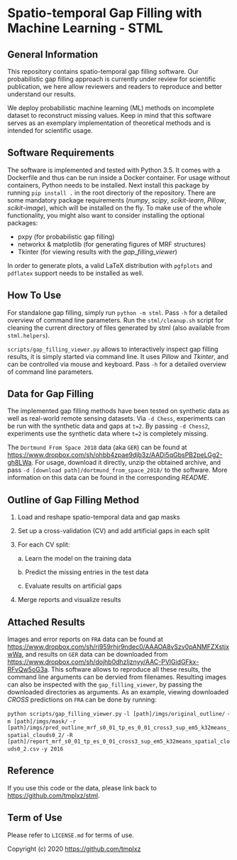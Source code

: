 # Spatio-temporal Gap Filling with Machine Learning - STML

## General Information

This repository contains spatio-temporal gap filling software.
Our probabilistic gap filling approach is currently under review for scientific publication, we here allow reviewers and readers to reproduce and better understand our results.

We deploy probabilistic machine learning (ML) methods on incomplete dataset to reconstruct missing values.
Keep in mind that this software serves as an exemplary implementation of theoretical methods and is intended for scientific usage.

## Software Requirements

The software is implemented and tested with Python 3.5.
It comes with a Dockerfile and thus can be run inside a Docker container.
For usage without containers, Python needs to be installed.
Next install this package by running `pip install .` in the root directoriy of the repository.
There are some mandatory package requirements (*numpy*, *scipy*, *scikit-learn*, *Pillow*, *scikit-image*), which will be installed on the fly.
To make use of the whole functionality, you might also want to consider installing the optional packages:

* pxpy (for probabilistic gap filling)
* networkx & matplotlib (for generating figures of MRF structures)
* Tkinter (for viewing results with the *gap_filling_viewer*)

In order to generate plots, a valid LaTeX distribution with `pgfplots` and `pdflatex` support needs to be installed as well.

## How To Use

For standalone gap filling, simply run `python -m stml`. Pass `-h` for a detailed overview of command line parameters.
Run the `stml/cleanup.sh` script for cleaning the current directory of files generated by stml (also available from `stml.helpers`).

`scripts/gap_filling_viewer.py` allows to interactively inspect gap filling results, it is simply started via command line.
It uses *Pillow* and *Tkinter*, and can be controlled via mouse and keyboard.
Pass `-h` for a detailed overview of command line parameters.

## Data for Gap Filling

The implemented gap filling methods have been tested on synthetic data as well as real-world remote sensing datasets.
Via `-d Chess`, experiments can be run with the synthetic data and gaps at `t=2`.
By passing `-d Chess2`, experiments use the synthetic data where `t=2` is completely missing.

The `Dortmund From Space 2018` data (aka `GER`) can be found at <https://www.dropbox.com/sh/ohbb4zpae9djb3z/AADi5qGbsPB2peLGg2-gh8LWa>.
For usage, download it directly, unzip the obtained archive, and pass `-d [download path]/dortmund_from_space_2018/` to the software. More information on this data can be found in the corresponding *README*.

## Outline of Gap Filling Method

1. Load and reshape spatio-temporal data and gap masks

2. Set up a cross-validation (CV) and add artificial gaps in each split

3. For each CV split:

    a. Learn the model on the training data

    b. Predict the missing entries in the test data

    c. Evaluate results on artificial gaps

4. Merge reports and visualize results

## Attached Results

Images and error reports on `FRA` data can be found at <https://www.dropbox.com/sh/rj959rhjr9ndec0/AAAOA8vSzv0pANMFZXstjxwWa>, and results on `GER` data can be downloaded from <https://www.dropbox.com/sh/dojhb0dhzljznyy/AAC-PVlGidGFkx-RFvQw5oG3a>.
This software allows to reproduce all these results, the command line arguments can be dervied from filenames. Resulting images can also be inspected with the `gap_filling_viewer`, by passing the downloaded directories as arguments. As an example, viewing downloaded *CROSS* predictions on `FRA` can be done by running:

`python scripts/gap_filling_viewer.py`
`-l [path]/imgs/original_outline/`
`-m [path]/imgs/mask/`
`-r [path]/imgs/pred_outline_mrf_s0_01_tp_es_0_01_cross3_sup_em5_k32means_spatial_clouds0_2/`
`-R [path]/report_mrf_s0_01_tp_es_0_01_cross3_sup_em5_k32means_spatial_clouds0_2.csv`
`-y 2016`

## Reference

If you use this code or the data, please link back to <https://github.com/tmplxz/stml>.

## Term of Use

Please refer to `LICENSE.md` for terms of use.

Copyright (c) 2020 <https://github.com/tmplxz>

